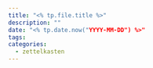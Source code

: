 ```yaml
---
title: "<% tp.file.title %>"
description: ""
date: "<% tp.date.now("YYYY-MM-DD") %>"
tags: 
categories:
  - zettelkasten
---
```

